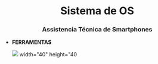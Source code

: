 <h1 align="center">Sistema de OS</h1>
<h3 align="center">Assistencia Técnica de Smartphones</h3>

- **FERRAMENTAS**
   <p align="left"> <a> <img src="https://cdn.jsdelivr.net/gh/devicons/devicon/icons/mysql/mysql-original-wordmark.svg" /img> width="40" height="40 </a> </p>
   
          
